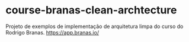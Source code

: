 # course-branas-clean-archtecture
Projeto de exemplos de implementação de arquitetura limpa do curso do Rodrigo Branas. https://app.branas.io/
